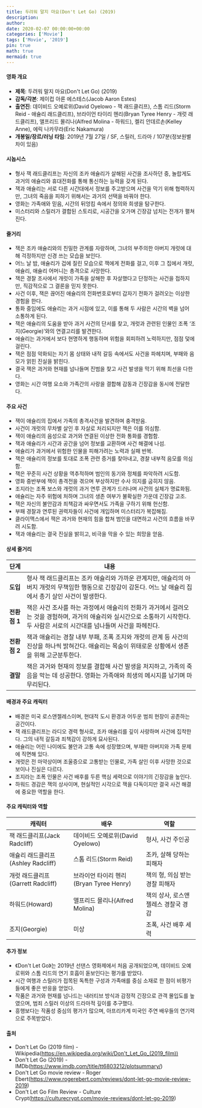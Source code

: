 ```yaml
---
title: 두려워 말지 마요(Don't Let Go) (2019)
description: 
author: 
date: 2020-02-07 00:00:00+00:00
categories: ['Movie']
tags: ['Movie', '2019']
pin: true
math: true
mermaid: true
---
```

#### 영화 개요

- **제목**: 두려워 말지 마요(Don't Let Go) (2019)  
- **감독/각본**: 제이컵 아론 에스테스(Jacob Aaron Estes)  
- **출연진**: 데이비드 오예로위(David Oyelowo - 잭 래드클리프), 스톰 리드(Storm Reid - 애슐리 래드클리프), 브라이언 타이리 헨리(Bryan Tyree Henry - 개럿 래드클리프), 앨프리드 몰리나(Alfred Molina - 하워드), 켈리 안데르손(Kelley Anne), 에릭 나카무라(Eric Nakamura)  
- **개봉일/장르/러닝 타임**: 2019년 7월 27일 / SF, 스릴러, 드라마 / 107분(정보원별 차이 있음)  

#### 시놉시스

- 형사 잭 래드클리프는 자신의 조카 애슐리가 살해된 사건을 조사하던 중, 놀랍게도 과거의 애슐리와 휴대전화를 통해 통신하는 능력을 갖게 된다.  
- 잭과 애슐리는 서로 다른 시간대에서 정보를 주고받으며 사건을 막기 위해 협력하지만, 그녀의 죽음을 피하기 위해서는 과거의 선택을 바꿔야 한다.  
- 영화는 가족애와 믿음, 시간의 뒤엉킴 속에서 정의와 희생을 탐구한다.  
- 미스터리와 스릴러가 결합된 스토리로, 시공간을 오가며 긴장감 넘치는 전개가 펼쳐진다.  

#### 줄거리

- 잭은 조카 애슐리와의 친밀한 관계를 자랑하며, 그녀의 부주의한 아버지 개럿에 대해 걱정하지만 신경 쓰는 모습을 보인다.  
- 어느 날 밤, 애슐리가 겁에 질린 모습으로 잭에게 전화를 걸고, 이후 그 집에서 개럿, 애슐리, 애슐리 어머니는 총격으로 사망한다.  
- 잭은 경찰 조사에서 개럿이 가족을 살해한 후 자살했다고 단정하는 사건을 접하지만, 직감적으로 그 결론을 믿지 못한다.  
- 사건 이후, 잭은 끊어진 애슐리의 전화번호로부터 갑자기 전화가 걸려오는 이상한 경험을 한다.  
- 통화 중임에도 애슐리는 과거 시점에 있고, 이를 통해 두 사람은 시간의 벽을 넘어 소통하게 된다.  
- 잭은 애슐리의 도움을 받아 과거 사건의 단서를 찾고, 개럿과 관련된 인물인 조폭 ‘조지(Georgie)’와의 연결고리를 발견한다.  
- 애슐리는 과거에서 보다 현명하게 행동하며 위험을 회피하려 노력하지만, 점점 덫에 걸린다.  
- 잭은 점점 악화되는 자기 몸 상태와 내적 갈등 속에서도 사건을 파헤치며, 부패와 음모가 얽힌 진실을 밝힌다.  
- 결국 잭은 과거와 현재를 넘나들며 진범을 찾고 사건 발생을 막기 위해 최선을 다한다.  
- 영화는 시간 여행 요소와 가족간의 사랑을 결합해 감동과 긴장감을 동시에 전달한다.  

#### 주요 사건

- 잭이 애슐리의 집에서 가족의 총격사건을 발견하며 충격받음.  
- 사건이 개럿의 무차별 살인 후 자살로 처리되지만 잭은 이를 의심함.  
- 잭이 애슐리의 음성으로 과거와 연결된 이상한 전화 통화를 경험함.  
- 잭과 애슐리가 시간과 공간을 넘어 정보를 교환하며 사건 해결에 나섬.  
- 애슐리가 과거에서 위험한 인물을 피해가려는 노력과 실패 반복.  
- 잭은 애슐리의 정보를 토대로 조폭 관련 증거를 찾아내고, 경찰 내부적 음모를 의심함.  
- 잭은 꾸준히 사건 상황을 역추적하며 범인의 동기와 정체를 파악하려 시도함.  
- 영화 중반부에 잭이 총격전을 겪으며 부상하지만 수사 의지를 굽히지 않음.  
- 조지라는 조폭 보스와 개럿의 과거 연루 관계가 드러나며 사건의 실체가 명료화됨.  
- 애슐리는 자주 위험에 처하며 그녀의 생존 여부가 불확실한 가운데 긴장감 고조.  
- 잭은 자신의 불안감과 죄책감과 싸우면서도 가족을 구하기 위해 헌신함.  
- 부패 경찰과 연루된 권력자들이 사건에 개입하며 미스터리가 복잡해짐.  
- 클라이맥스에서 잭은 과거와 현재의 힘을 합쳐 범인을 대면하고 사건의 흐름을 바꾸려 시도함.  
- 잭과 애슐리는 결국 진실을 밝히고, 비극을 막을 수 있는 희망을 얻음.  

#### 상세 줄거리

| **단계** | **내용** |
|----------|----------|
| **도입** | 형사 잭 래드클리프는 조카 애슐리와 가까운 관계지만, 애슐리의 아버지 개럿의 무책임한 행동으로 긴장감이 감돈다. 어느 날 애슐리 집에서 총기 살인 사건이 발생한다. |
| **전환점 1** | 잭은 사건 조사를 하는 과정에서 애슐리의 전화가 과거에서 걸려오는 것을 경험하며, 과거의 애슐리와 실시간으로 소통하기 시작한다. 두 사람은 서로의 시간대를 넘나들며 사건을 파헤친다. |
| **전환점 2** | 잭과 애슐리는 경찰 내부 부패, 조폭 조지와 개럿의 관계 등 사건의 진상을 하나씩 밝혀간다. 애슐리는 목숨이 위태로운 상황에서 생존을 위해 고군분투한다. |
| **결말** | 잭은 과거와 현재의 정보를 결합해 사건 발생을 저지하고, 가족의 죽음을 막는 데 성공한다. 영화는 가족애와 희생의 메시지를 남기며 마무리된다. |

#### 배경과 주요 캐릭터

- 배경은 미국 로스앤젤레스이며, 현대적 도시 환경과 어두운 범죄 현장이 공존하는 공간이다.  
- 잭 래드클리프는 라디오 경력 형사로, 조카 애슐리를 깊이 사랑하며 사건에 집착한다. 그의 내적 갈등과 죄책감이 강하게 묘사된다.  
- 애슐리는 어린 나이에도 불안과 고통 속에 성장했으며, 부재한 아버지와 가족 문제에 직면해 있다.  
- 개럿은 전 마약상이며 조울증으로 고통받는 인물로, 가족 살인 이후 사망한 것으로 보이나 진실은 다르다.  
- 조지라는 조폭 인물은 사건 배후를 두른 핵심 세력으로 이야기의 긴장감을 높인다.  
- 하워드 경감은 잭의 상사이며, 현실적인 시각으로 잭을 다독이지만 결국 사건 해결에 중요한 역할을 한다.  

#### 주요 캐릭터와 역할

| **캐릭터**          | **배우**             | **역할**                    |
|---------------------|----------------------|-----------------------------|
| 잭 래드클리프(Jack Radcliff) | 데이비드 오예로위(David Oyelowo) | 형사, 사건 주인공             |
| 애슐리 래드클리프(Ashley Radcliff) | 스톰 리드(Storm Reid)            | 조카, 살해 당하는 피해자       |
| 개럿 래드클리프(Garrett Radcliff) | 브라이언 타이리 헨리(Bryan Tyree Henry) | 잭의 형, 의심 받는 경찰 피해자 |
| 하워드(Howard)         | 앨프리드 몰리나(Alfred Molina)   | 잭의 상사, 로스앤젤레스 경찰국 경감 |
| 조지(Georgie)          | 미상                     | 조폭, 사건 배후 세력           |

#### 추가 정보

- 《Don't Let Go》는 2019년 선댄스 영화제에서 처음 공개되었으며, 데이비드 오예로위와 스톰 리드의 연기 호흡이 돋보인다는 평가를 받았다.  
- 시간 여행과 스릴러가 접목된 독특한 구성과 가족애를 중심 소재로 한 점이 비평가들에게 좋은 반응을 얻었다.  
- 작품은 과거와 현재를 넘나드는 내러티브 방식과 감정적 긴장으로 관객 몰입도를 높였으며, 범죄 스릴러 이상의 드라마적 깊이를 추구했다.  
- 흥행보다는 작품성 중심의 평가가 많으며, 아프리카계 미국인 주연 배우들의 연기력으로 주목받았다.  

#### 출처

- Don't Let Go (2019 film) - Wikipedia(https://en.wikipedia.org/wiki/Don't_Let_Go_(2019_film))  
- Don't Let Go (2019) - IMDb(https://www.imdb.com/title/tt6803212/plotsummary/)  
- Don't Let Go movie review - Roger Ebert(https://www.rogerebert.com/reviews/dont-let-go-movie-review-2019)  
- Don't Let Go Film Review - Culture Crypt(https://culturecrypt.com/movie-reviews/dont-let-go-2019)
